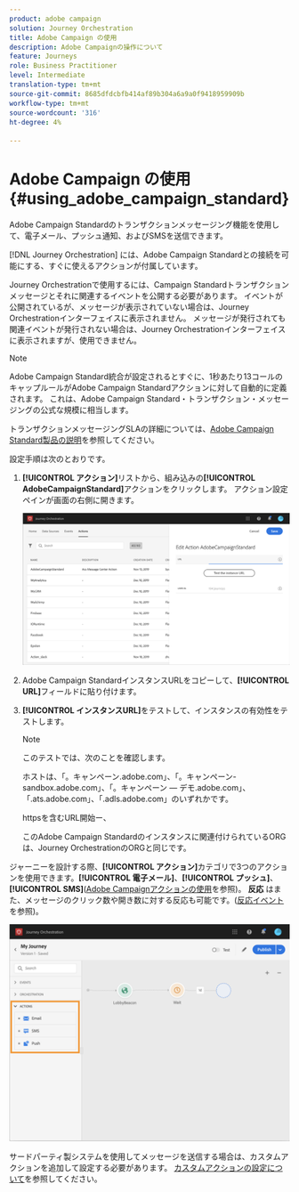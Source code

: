 ```yaml
---
product: adobe campaign
solution: Journey Orchestration
title: Adobe Campaign の使用
description: Adobe Campaignの操作について
feature: Journeys
role: Business Practitioner
level: Intermediate
translation-type: tm+mt
source-git-commit: 8685dfdcbfb414af89b304a6a9a0f9418959909b
workflow-type: tm+mt
source-wordcount: '316'
ht-degree: 4%

---
```



# Adobe Campaign の使用 {#using_adobe_campaign_standard}

Adobe Campaign Standardのトランザクションメッセージング機能を使用して、電子メール、プッシュ通知、およびSMSを送信できます。

[!DNL Journey Orchestration] には、Adobe Campaign Standardとの接続を可能にする、すぐに使えるアクションが付属しています。

Journey Orchestrationで使用するには、Campaign Standardトランザクションメッセージとそれに関連するイベントを公開する必要があります。 イベントが公開されているが、メッセージが表示されていない場合は、Journey Orchestrationインターフェイスに表示されません。 メッセージが発行されても関連イベントが発行されない場合は、Journey Orchestrationインターフェイスに表示されますが、使用できません。

>[!NOTE]
>
>Adobe Campaign Standard統合が設定されるとすぐに、1秒あたり13コールのキャップルールがAdobe Campaign Standardアクションに対して自動的に定義されます。 これは、Adobe Campaign Standard・トランザクション・メッセージングの公式な規模に相当します。
>
>トランザクションメッセージングSLAの詳細については、[Adobe Campaign Standard製品の説明](https://helpx.adobe.com/jp/legal/product-descriptions/campaign-standard.html)を参照してください。

設定手順は次のとおりです。

1. **[!UICONTROL アクション]**&#x200B;リストから、組み込みの&#x200B;**[!UICONTROL AdobeCampaignStandard]**&#x200B;アクションをクリックします。 アクション設定ペインが画面の右側に開きます。

   ![](../assets/actioncampaign.png)

1. Adobe Campaign StandardインスタンスURLをコピーして、**[!UICONTROL URL]**&#x200B;フィールドに貼り付けます。

1. **[!UICONTROL インスタンスURL]**&#x200B;をテストして、インスタンスの有効性をテストします。

   >[!NOTE]
   >
   >このテストでは、次のことを確認します。
   >
   >ホストは、「。キャンペーン.adobe.com」、「。キャンペーン-sandbox.adobe.com」、「。キャンペーン — デモ.adobe.com」、「.ats.adobe.com」、「.adls.adobe.com」のいずれかです。
   >
   >httpsを含むURL開始ー、
   >
   >このAdobe Campaign Standardのインスタンスに関連付けられているORGは、Journey OrchestrationのORGと同じです。

ジャーニーを設計する際、**[!UICONTROL アクション]**&#x200B;カテゴリで3つのアクションを使用できます。**[!UICONTROL 電子メール]**、**[!UICONTROL プッシュ]**、**[!UICONTROL SMS]**([Adobe Campaignアクションの使用](../building-journeys/using-adobe-campaign-actions.md)を参照)。 **反応** はまた、メッセージのクリック数や開き数に対する反応も可能です。([反応イベント](../building-journeys/reaction-events.md)を参照)。

![](../assets/journey58.png)

サードパーティ製システムを使用してメッセージを送信する場合は、カスタムアクションを追加して設定する必要があります。 [カスタムアクションの設定について](../action/about-custom-action-configuration.md)を参照してください。
